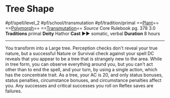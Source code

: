 # Tree Shape
#pf/spell/level_2 #pf/school/transmutation #pf/tradition/primal
==[Plant](../../../Traits/Plant.md)== ==[Polymorph](../../../Traits/Polymorph.md)== ==[Transmutation](../../../Traits/Transmutation.md)==
*Source* Core Rulebook pg. 378 3.0
**Traditions** primal
**Deity** Hathor
**Cast** ►► somatic, verbal
**Duration** 8 hours

---
You transform into a Large tree. Perception checks don't reveal your true nature, but a successful Nature or Survival check against your spell DC reveals that you appear to be a tree that is strangely new to the area. While in tree form, you can observe everything around you, but you can't act other than to end the spell, and your turn, by using a single action, which has the concentrate trait. As a tree, your AC is 20, and only status bonuses, status penalties, circumstance bonuses, and circumstance penalties affect you. Any successes and critical successes you roll on Reflex saves are failures.
